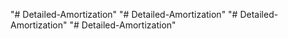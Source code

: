 "# Detailed-Amortization" 
"# Detailed-Amortization" 
"# Detailed-Amortization" 
"# Detailed-Amortization" 
